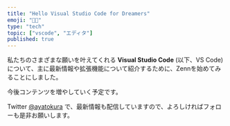 ```yaml
---
title: "Hello Visual Studio Code for Dreamers"
emoji: "👩‍💻"
type: "tech"
topic: ["vscode", "エディタ"]
published: true
---
```


私たちのさまざまな願いを叶えてくれる **Visual Studio Code** (以下、VS Code)について、主に最新情報や拡張機能について紹介するために、Zennを始めてみることにしました。

今後コンテンツを増やしていく予定です。

Twitter [@ayatokura](https://twitter.com/ayatokura) で、最新情報も配信していますので、よろしければフォローも是非お願いします。